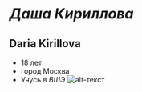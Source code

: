 # *Даша Кириллова*
## Daria Kirillova
* 18 лет
* город Москва
* Учусь в *ВШЭ*
![alt-текст](https://www.google.ru/url?sa=i&rct=j&q=&esrc=s&source=images&cd=&cad=rja&uact=8&ved=0ahUKEwjotbz_h9rYAhXD_SwKHfauAAkQjRwIBw&url=http%3A%2F%2Fwww.astromeridian.ru%2Fsonnik%2F2%2F3880.html&psig=AOvVaw3nAky5yrCt4bcacp1pc15d&ust=1516108921042432)
